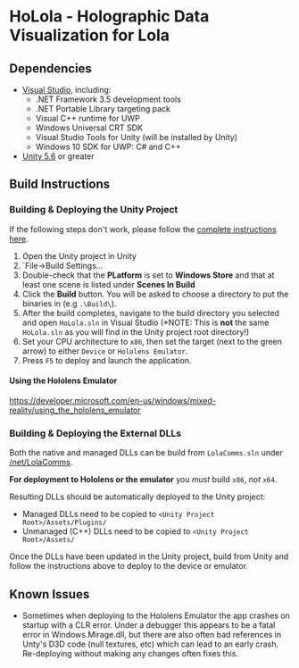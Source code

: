 # HoLola - Holographic Data Visualization for Lola

## Dependencies

* [Visual Studio](https://developer.microsoft.com/en-us/windows/mixed-reality/install_the_tools), including:
  * .NET Framework 3.5 development tools
  * .NET Portable Library targeting pack
  * Visual C++ runtime for UWP
  * Windows Universal CRT SDK
  * Visual Studio Tools for Unity (will be installed by Unity)
  * Windows 10 SDK for UWP: C# and C++
* [Unity 5.6](https://store.unity.com/) or greater

## Build Instructions

### Building & Deploying the Unity Project

If the following steps don't work, please follow the [complete instructions here](https://developer.microsoft.com/en-us/windows/mixed-reality/exporting_and_building_a_unity_visual_studio_solution).

1. Open the Unity project in Unity
2. `File->Build Settings...
3. Double-check that the **PLatform** is set to **Windows Store** and that at least one scene is listed under **Scenes In Build**
4. Click the **Build** button. You will be asked to choose a directory to put the binaries in (e.g `.\Build\`).
5. After the build completes, navigate to the build directory you selected and open `HoLola.sln` in Visual Studio (*NOTE: This is **not** the same `HoLola.sln` as you will find in the Unity project root directory!)
6. Set your CPU architecture to `x86`, then set the target (next to the green arrow) to either `Device` or `Hololens Emulator`.
7. Press `F5` to deploy and launch the application.

#### Using the Hololens Emulator

https://developer.microsoft.com/en-us/windows/mixed-reality/using_the_hololens_emulator

### Building & Deploying the External DLLs

Both the native and managed DLLs can be build from `LolaComms.sln` under [/net/LolaComms](./net/LolaComms).

**For deployment to Hololens or the emulator** you *must* build `x86`, *not* `x64`.

Resulting DLLs should be automatically deployed to the Unity project:

* Managed DLLs need to be copied to `<Unity Project Root>/Assets/Plugins/`
* Unmanaged (C++) DLLs need to be copied to `<Unity Project Root>/Assets/`

Once the DLLs have been updated in the Unity project, build from Unity and follow the instructions above to deploy to the device or emulator.

## Known Issues

* Sometimes when deploying to the Hololens Emulator the app crashes on startup with a CLR error. Under a debugger this appears to be a fatal error in Windows.Mirage.dll, but there are also often bad references in Unty's D3D code (null textures, etc) which can lead to an early crash. Re-deploying without making any changes often fixes this.